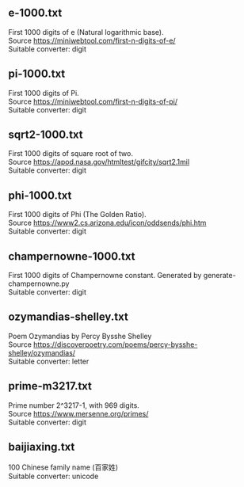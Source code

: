 ## e-1000.txt
First 1000 digits of e (Natural logarithmic base).  
Source https://miniwebtool.com/first-n-digits-of-e/  
Suitable converter: digit

## pi-1000.txt
First 1000 digits of Pi.  
Source https://miniwebtool.com/first-n-digits-of-pi/  
Suitable converter: digit

## sqrt2-1000.txt
First 1000 digits of square root of two.  
Source https://apod.nasa.gov/htmltest/gifcity/sqrt2.1mil  
Suitable converter: digit

## phi-1000.txt
First 1000 digits of Phi (The Golden Ratio).  
Source https://www2.cs.arizona.edu/icon/oddsends/phi.htm  
Suitable converter: digit

## champernowne-1000.txt
First 1000 digits of Champernowne constant.
Generated by generate-champernowne.py  
Suitable converter: digit

## ozymandias-shelley.txt
Poem Ozymandias by Percy Bysshe Shelley  
Source https://discoverpoetry.com/poems/percy-bysshe-shelley/ozymandias/  
Suitable converter: letter

## prime-m3217.txt
Prime number 2^3217-1, with 969 digits.  
Source https://www.mersenne.org/primes/  
Suitable converter: digit

## baijiaxing.txt
100 Chinese family name (百家姓)  
Suitable converter: unicode  
